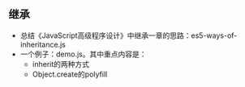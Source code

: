 ## 继承

- 总结《JavaScript高级程序设计》中继承一章的思路：es5-ways-of-inheritance.js
- 一个例子：demo.js。其中重点内容是：
  - inherit的两种方式
  - Object.create的polyfill
